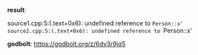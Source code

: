 **result**:
 
source1.cpp:5:(.text+0x6): undefined reference to `Person::x'
source2.cpp:5:(.text+0x6): undefined reference to `Person::x'
 
**godbolt**: https://godbolt.org/z/6dv3r9jq5
